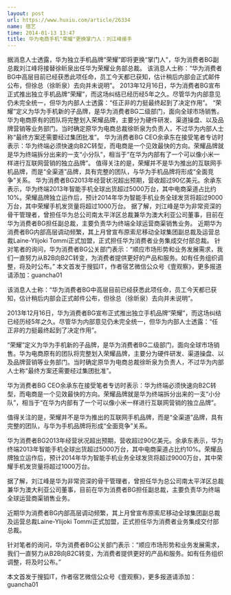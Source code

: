 ```yaml
---
layout: post
url: https://www.huxiu.com/article/26334
name: 宿艺
time: 2014-01-13 13:47
title: 华为电商手机"荣耀"更换掌门人：刘江峰接手
---
```

据消息人士透露，华为独立手机品牌“荣耀”即将更换“掌门人”，华为消费者BG副总裁刘江峰将接替徐盺泉出任华为荣耀业务部总裁。 该消息人士称：“华为消费者BG中高层目前已经获悉此项任命，员工今天都已获知，估计稍后内部会正式邮件公布，但徐总（徐昕泉）去向并未说明”。 2013年12月16日，华为消费者BG宣布正式推出独立手机品牌“荣耀”，而这场纠结已经历经5年之久。尽管华为内部意见仍未完全统一，但华为内部人士透露：“任正非的力挺最终起到了决定作用”。 “荣耀”定义为华为手机新的子品牌，是华为消费者BG二级部门，面向全球市场销售。华为电商原有的团队将完整划入荣耀品牌，主要分为硬件研发、渠道操盘、以及品牌营销等业务部门。当时确定原华为电商总裁徐昕泉为负责人，不过华为内部人士称“最终方案还需要经过集团批准”。 华为消费者BG CEO余承东在接受笔者专访时表示：华为终端必须快速向B2C转型，而电商是一个见效最快的方向。荣耀品牌就是华为终端拆分出来的一支“小分队”，相当于“在华为内部有了一个可以像小米一样进行互联网营销的独立品牌”。 值得关注的是，荣耀并不是华为推出的互联网手机品牌，而是“全渠道”品牌，具有完整的团队，与华为手机品牌将形成“全面竞争”关系。 华为消费者BG2013年经营状况超出预期，营收超过90亿美元。余承东表示，华为终端2013年智能手机全球出货超过5000万台，其中电商渠道占比约10%。荣耀品牌独立运作后，预计2014年华为智能手机业务全球发货将超过9000万台，其中荣耀手机发货量将超过1000万台。 据了解，刘江峰是华为非常资深的骨干管理者，曾担任华为总公司南太平洋区总裁兼华为澳大利亚公司董事，目前在华为消费者BG担任副总裁，主要负责华为终端全球运营商渠销售业务。 近期华为消费者BG内部高层调动频繁，其上月曾宣布原索尼移动全球集团副总裁及运营总裁Laine-Ylijoki Tommi正式加盟，正式担任华为消费者业务集成交付部总裁。 针对笔者的询问，华为消费者BG公关部门表示：“顺应市场形势和业务发展需求，我们一直努力从B2B向B2C转变，为消费者提供更好的产品和服务。如有任务组织调整，将及时公布。” 本文首发于搜狐IT，作者宿艺微信公众号《壹观察》，更多报道请添加：guancha01

该消息人士称：“华为消费者BG中高层目前已经获悉此项任命，员工今天都已获知，估计稍后内部会正式邮件公布，但徐总（徐昕泉）去向并未说明”。

2013年12月16日，华为消费者BG宣布正式推出独立手机品牌“荣耀”，而这场纠结已经历经5年之久。尽管华为内部意见仍未完全统一，但华为内部人士透露：“任正非的力挺最终起到了决定作用”。

“荣耀”定义为华为手机新的子品牌，是华为消费者BG二级部门，面向全球市场销售。华为电商原有的团队将完整划入荣耀品牌，主要分为硬件研发、渠道操盘、以及品牌营销等业务部门。当时确定原华为电商总裁徐昕泉为负责人，不过华为内部人士称“最终方案还需要经过集团批准”。

华为消费者BG CEO余承东在接受笔者专访时表示：华为终端必须快速向B2C转型，而电商是一个见效最快的方向。荣耀品牌就是华为终端拆分出来的一支“小分队”，相当于“在华为内部有了一个可以像小米一样进行互联网营销的独立品牌”。

值得关注的是，荣耀并不是华为推出的互联网手机品牌，而是“全渠道”品牌，具有完整的团队，与华为手机品牌将形成“全面竞争”关系。

华为消费者BG2013年经营状况超出预期，营收超过90亿美元。余承东表示，华为终端2013年智能手机全球出货超过5000万台，其中电商渠道占比约10%。荣耀品牌独立运作后，预计2014年华为智能手机业务全球发货将超过9000万台，其中荣耀手机发货量将超过1000万台。

据了解，刘江峰是华为非常资深的骨干管理者，曾担任华为总公司南太平洋区总裁兼华为澳大利亚公司董事，目前在华为消费者BG担任副总裁，主要负责华为终端全球运营商渠销售业务。

近期华为消费者BG内部高层调动频繁，其上月曾宣布原索尼移动全球集团副总裁及运营总裁Laine-Ylijoki Tommi正式加盟，正式担任华为消费者业务集成交付部总裁。

针对笔者的询问，华为消费者BG公关部门表示：“顺应市场形势和业务发展需求，我们一直努力从B2B向B2C转变，为消费者提供更好的产品和服务。如有任务组织调整，将及时公布。”

本文首发于搜狐IT，作者宿艺微信公众号《壹观察》，更多报道请添加：guancha01

